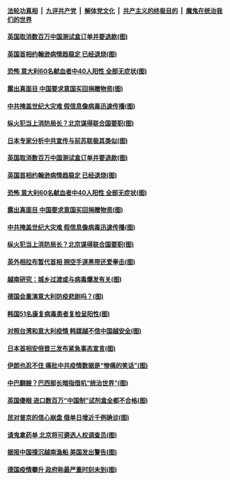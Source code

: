 

####  [法轮功真相](../../../../basic/blob/master/README.md?t=04090601) &nbsp;|&nbsp; [九评共产党](../../../../9ping.md/blob/master/README.md?t=04090601) &nbsp;|&nbsp; [解体党文化](../../../../jtdwh.md/blob/master/README.md?t=04090601)  &nbsp;|&nbsp; [共产主义的终极目的](../../../../gczydzjmd.md/blob/master/README.md?t=04090601) &nbsp;|&nbsp; [魔鬼在统治我们的世界](../../../../mgztzwmdsj.md/blob/master/README.md?t=04090601) 

#### [英国取消数百万中国测试盒订单并要退款(图)](../pages/p9/929090.md?t=04090601) 

#### [英国首相约翰逊病情趋稳定 已经退烧(图)](../pages/p9/929072.md?t=04090601) 

#### [恐怖 意大利60名献血者中40人阳性 全部无症状(图)](../pages/p9/928962.md?t=04090601) 

#### [露出真面目 中国要求意国买回捐赠物资(图)](../pages/p9/928940.md?t=04090601) 

#### [中共掩盖世纪大灾难 假信息像病毒迅速传播(图)](../pages/p9/928953.md?t=04090601) 

#### [纵火犯当上消防局长？北京谋得联合国要职(图)](../pages/p9/929004.md?t=04090601) 

#### [日本专家分析中共宣传与前苏联极其类似(图)](../pages/p9/929095.md?t=04090601) 

#### [英国取消数百万中国测试盒订单并要退款(图)](../pages/p9/929090.md?t=04090601) 

#### [英国首相约翰逊病情趋稳定 已经退烧(图)](../pages/p9/929072.md?t=04090601) 

#### [恐怖 意大利60名献血者中40人阳性 全部无症状(图)](../pages/p9/928962.md?t=04090601) 

#### [露出真面目 中国要求意国买回捐赠物资(图)](../pages/p9/928940.md?t=04090601) 

#### [中共掩盖世纪大灾难 假信息像病毒迅速传播(图)](../pages/p9/928953.md?t=04090601) 

#### [纵火犯当上消防局长？北京谋得联合国要职(图)](../pages/p9/929004.md?t=04090601) 

#### [英外相拉布暂代首相 拥空手道黑带还爱拳击(图)](../pages/p9/929006.md?t=04090601) 

#### [越南研究：城乡过渡或与病毒爆发有关(图)](../pages/p9/929005.md?t=04090601) 

#### [德国会重演意大利防疫悲剧吗？(图)](../pages/p9/928998.md?t=04090601) 

#### [韩国51名康复病毒患者复检呈阳性(图)](../pages/p9/928995.md?t=04090601) 

#### [对照台湾和意大利疫情 韩媒越不信中国越安全(图)](../pages/p9/928948.md?t=04090601) 

#### [日本首相安倍晋三发布紧急事态宣言(图)](../pages/p9/928935.md?t=04090601) 

#### [伊朗也忍不住 痛批中共疫情数据是“惨痛的笑话”(图)](../pages/p9/928917.md?t=04090601) 

#### [中巴翻臉？巴西部长暗指借机“统治世界”(图)](../pages/p9/928918.md?t=04090601) 

#### [英国傻眼 进口数百万“中国制”试剂盒全都不合格(图)](../pages/p9/928786.md?t=04090601) 

#### [民对普京的信心崩盘 俄单日增近千例确诊(图)](../pages/p9/928845.md?t=04090601) 

#### [请鬼拿药单 北京将可遴选人权调查员(图)](../pages/p9/928825.md?t=04090601) 

#### [据报中国撞沉越南渔船 美国发出警告(图)](../pages/p9/928878.md?t=04090601) 

#### [德国疫情攀升 政府称最严重时刻未到(图)](../pages/p9/928866.md?t=04090601) 

